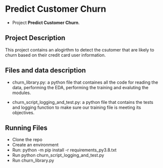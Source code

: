 # Predict Customer Churn

- Project **Predict Customer Churn**.
## Project Description
This project contains an alogirthm to detect the csutomer that are likely to churn based on their credit card user information.

## Files and data description
- churn_library.py: a python file that containes all the code for reading the data, performing the EDA, performing the training and evaluting the modules.

- churn_script_logging_and_test.py: a python file that contains the tests and logging function to make sure our training file is meeting its objectives.

## Running Files
- Clone the repo
- Create an environment
- Run: python -m pip install -r requirements_py3.8.txt
- Run python churn_script_logging_and_test.py
- Run churn_library.py


